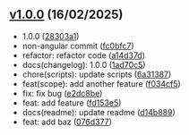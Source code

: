 ## [v1.0.0](https://www.my-remote.com/tags) (16/02/2025)

- 1.0.0 ([28303a1](https://www.my-remote.com/commit/28303a127c7957f2ce63b20b2493fc1dbc17b5d9))
- non-angular commit ([fc0bfc7](https://www.my-remote.com/commit/fc0bfc7c39b8a0ae7c22bcc0fccdaf7a5cd16d7f))
- refactor: refactor code ([a14d37d](https://www.my-remote.com/commit/a14d37d9763be914ac9fc60a6777c0f8c239a1ca))
- docs(changelog): 1.0.0 ([1ad70c5](https://www.my-remote.com/commit/1ad70c5b7f349acabf9f4292e6996d090790e6f6))
- chore(scripts): update scripts ([6a31387](https://www.my-remote.com/commit/6a31387357c79479837ff0389a6a093b237e4a8b))
- feat(scope): add another feature ([f034cf5](https://www.my-remote.com/commit/f034cf5261ea4fa26daf43ecde868c9d11fb5bc6))
- fix: fix bug ([e2dc8be](https://www.my-remote.com/commit/e2dc8be09f4273da32e02503689815ce743fad2f))
- feat: add feature ([fd153e5](https://www.my-remote.com/commit/fd153e5e753f1c16c5154058f1bd7e54788c17b2))
- docs(readme): update readme ([d14b889](https://www.my-remote.com/commit/d14b88941777d5d4528fb01a36f20baf83eaa7df))
- feat: add baz ([076d377](https://www.my-remote.com/commit/076d377d34cf6938e8d73d90f8912a545fc55312))
